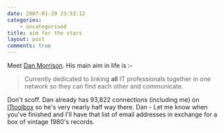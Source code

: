 ```yaml
---
date: 2007-01-29 23:53:12
categories:
    - uncategorised
title: aim for the stars
layout: post
comments: true
---
```

Meet [Dan Morrison](http://www.ittoolbox.com/profiles/dan_morrison). His
main aim in life is :-

> Currently dedicated to linking **all** IT professionals together in
> one network so they can find each other and communicate.

Don't scoff. Dan already has 93,822 connections (including me) on
[ITtoolbox](http://www.ittoolbox.com/) so he's very nearly half way
there.
Dan - Let me know when you've finished and I'll have that list of email
addresses in exchange for a box of vintage 1980's records.
